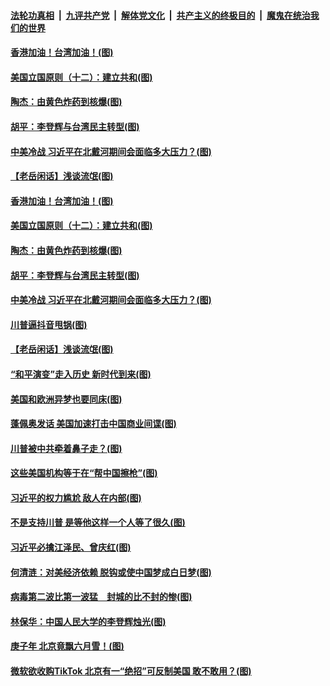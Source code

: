 

####  [法轮功真相](../../../../basic/blob/master/README.md?t=08071602) &nbsp;|&nbsp; [九评共产党](../../../../9ping.md/blob/master/README.md?t=08071602) &nbsp;|&nbsp; [解体党文化](../../../../jtdwh.md/blob/master/README.md?t=08071602)  &nbsp;|&nbsp; [共产主义的终极目的](../../../../gczydzjmd.md/blob/master/README.md?t=08071602) &nbsp;|&nbsp; [魔鬼在统治我们的世界](../../../../mgztzwmdsj.md/blob/master/README.md?t=08071602) 

#### [香港加油！台湾加油！(图)](../pages/p4/942142.md?t=08071602) 

#### [美国立国原则（十二）：建立共和(图)](../pages/p4/942112.md?t=08071602) 

#### [陶杰：由黄色炸药到核爆(图)](../pages/p4/942114.md?t=08071602) 

#### [胡平：李登辉与台湾民主转型(图)](../pages/p4/942118.md?t=08071602) 

#### [中美冷战 习近平在北戴河期间会面临多大压力？(图)](../pages/p4/942115.md?t=08071602) 

#### [【老岳闲话】浅谈流氓(图)](../pages/p4/942091.md?t=08071602) 

#### [香港加油！台湾加油！(图)](../pages/p4/942142.md?t=08071602) 

#### [美国立国原则（十二）：建立共和(图)](../pages/p4/942112.md?t=08071602) 

#### [陶杰：由黄色炸药到核爆(图)](../pages/p4/942114.md?t=08071602) 

#### [胡平：李登辉与台湾民主转型(图)](../pages/p4/942118.md?t=08071602) 

#### [中美冷战 习近平在北戴河期间会面临多大压力？(图)](../pages/p4/942115.md?t=08071602) 

#### [川普逼抖音甩锅(图)](../pages/p4/942111.md?t=08071602) 

#### [【老岳闲话】浅谈流氓(图)](../pages/p4/942091.md?t=08071602) 

#### [“和平演变”走入历史 新时代到来(图)](../pages/p4/940922.md?t=08071602) 

#### [美国和欧洲异梦也要同床(图)](../pages/p4/942031.md?t=08071602) 

#### [蓬佩奥发话 美国加速打击中国商业间谍(图)](../pages/p4/942028.md?t=08071602) 

#### [川普被中共牵着鼻子走？(图)](../pages/p4/942027.md?t=08071602) 

#### [这些美国机构等于在“帮中国擦枪”(图)](../pages/p4/942026.md?t=08071602) 

#### [习近平的权力尴尬 敌人在内部(图)](../pages/p4/942024.md?t=08071602) 

#### [不是支持川普 是等他这样一个人等了很久(图)](../pages/p4/941908.md?t=08071602) 

#### [习近平必擒江泽民、曾庆红(图)](../pages/p4/941942.md?t=08071602) 

#### [何清涟：对美经济依赖 脱钩或使中国梦成白日梦(图)](../pages/p4/941914.md?t=08071602) 

#### [病毒第二波比第一波猛　封城的比不封的惨(图)](../pages/p4/941923.md?t=08071602) 

#### [林保华：中国人民大学的李登辉烛光(图)](../pages/p4/941925.md?t=08071602) 

#### [庚子年 北京竟飘六月雪！(图)](../pages/p4/941928.md?t=08071602) 

#### [微软欲收购TikTok 北京有一“绝招”可反制美国 敢不敢用？(图)](../pages/p4/941916.md?t=08071602) 

